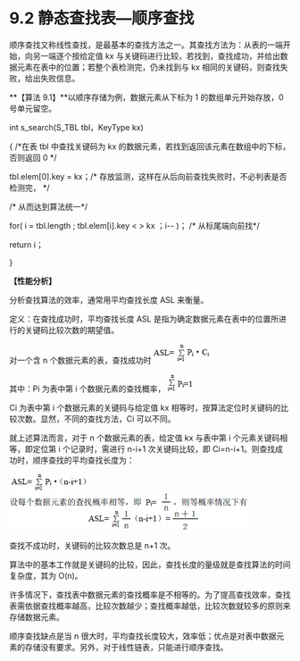 # 9.2 静态查找表—顺序查找

顺序查找又称线性查找，是最基本的查找方法之一。其查找方法为：从表的一端开始，向另一端逐个按给定值 kx 与关键码进行比较，若找到，查找成功，并给出数据元素在表中的位置；若整个表检测完，仍未找到与 kx 相同的关键码，则查找失败，给出失败信息。

**【算法 9.1】**以顺序存储为例，数据元素从下标为 1 的数组单元开始存放，0 号单元留空。

int s_search(S_TBL tbl，KeyType kx)

{ /*在表 tbl 中查找关键码为 kx 的数据元素，若找到返回该元素在数组中的下标，否则返回 0 */

tbl.elem[0].key = kx；/* 存放监测，这样在从后向前查找失败时，不必判表是否检测完， */

/* 从而达到算法统一*/

for( i = tbl.length ; tbl.elem[i].key < > kx ；i-- )； /* 从标尾端向前找*/

return i；

}

**【性能分析】**

分析查找算法的效率，通常用平均查找长度 ASL 来衡量。

定义：在查找成功时，平均查找长度 ASL 是指为确定数据元素在表中的位置所进行的关键码比较次数的期望值。

对一个含 n 个数据元素的表，查找成功时![](img/9587efca7d10f30331cade28b2c05191.jpg)

其中：Pi 为表中第 i 个数据元素的查找概率，![](img/47589c97554366e5c24557af37f56a58.jpg)

Ci 为表中第 i 个数据元素的关键码与给定值 kx 相等时，按算法定位时关键码的比较次数。显然，不同的查找方法，Ci 可以不同。

就上述算法而言，对于 n 个数据元素的表，给定值 kx 与表中第 i 个元素关键码相等，即定位第 i 个记录时，需进行 n-i+1 次关键码比较，即 Ci=n-i+1。则查找成功时，顺序查找的平均查找长度为：

![](img/6864a1d39ffaaceb2653ed0dc69ba099.jpg)![](img/38421e592b5e6888ce1cae67ed6c054f.jpg)

查找不成功时，关键码的比较次数总是 n+1 次。

算法中的基本工作就是关键码的比较，因此，查找长度的量级就是查找算法的时间复杂度，其为 O(n)。

许多情况下，查找表中数据元素的查找概率是不相等的。为了提高查找效率，查找表需依据查找概率越高，比较次数越少；查找概率越低，比较次数就较多的原则来存储数据元素。

顺序查找缺点是当 n 很大时，平均查找长度较大，效率低；优点是对表中数据元素的存储没有要求。另外，对于线性链表，只能进行顺序查找。